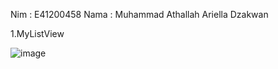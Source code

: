 Nim : E41200458
Nama : Muhammad Athallah Ariella Dzakwan

1.MyListView

![image](https://user-images.githubusercontent.com/80690772/138439761-b38489f5-5537-4f48-b23a-bb805394e3a5.png)




